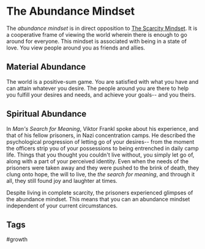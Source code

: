 # The Abundance Mindset
The *abundance mindset* is in direct opposition to [The Scarcity Mindset](../202308040127/README.md). It is a cooperative frame of viewing the world wherein there is enough to go around for everyone. This mindset is associated with being in a state of love. You view people around you as friends and allies.  
## Material Abundance
The world is a positive-sum game. You are satisfied with what you have and can attain whatever you desire. The people around you are there to help you fulfill your desires and needs, and achieve your goals-- and you theirs.  

## Spiritual Abundance
In *Man's Search for Meaning*, Viktor Frankl spoke about his experience, and that of his fellow prisoners, in Nazi concentration camps. He described the psychological progression of letting go of your desires-- from the moment the officers strip you of your possessions to being entrenched in daily camp life. Things that you thought you couldn't live without, you simply let go of, along with a part of your perceived identity. Even when the needs of the prisoners were taken away and they were pushed to the brink of death, they clung onto hope, the will to live, the *the search for meaning*, and through it all, they still found joy and laughter at times.  

Despite living in complete scarcity, the prisoners experienced glimpses of the abundance mindset. This means that you can an abundance mindset independent of your current circumstances.  

## Tags
#growth
